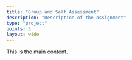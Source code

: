 ```yaml
---
title: "Group and Self Assessment"
description: "Description of the assignment"
type: "project"
points: 5
layout: wide
---
```


This is the main content.